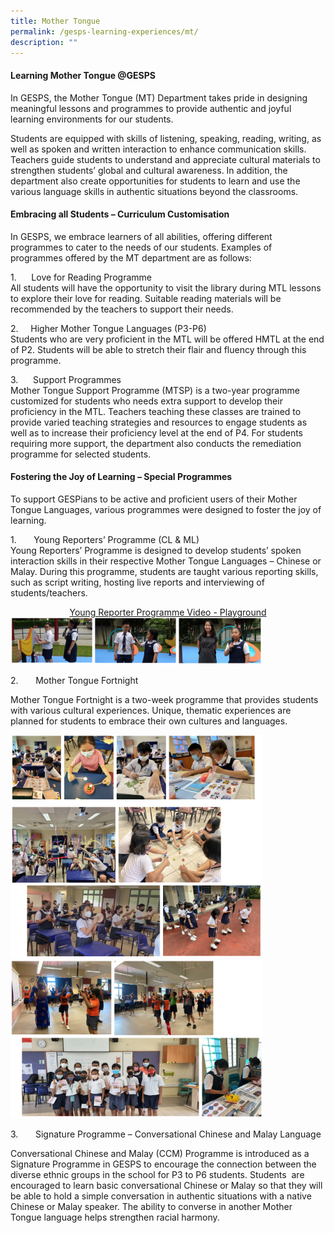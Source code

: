 ```yaml
---
title: Mother Tongue
permalink: /gesps-learning-experiences/mt/
description: ""
---
```

#### Learning Mother Tongue @GESPS

In GESPS, the Mother Tongue (MT) Department takes pride in designing meaningful lessons and programmes to provide authentic and joyful learning environments for our students.&nbsp;

Students are equipped with skills of listening, speaking, reading, writing, as well as spoken and written interaction to enhance communication skills. Teachers guide students to understand and appreciate cultural materials to strengthen students’ global and cultural awareness. In addition, the department also create opportunities for students to learn and use the various language skills in authentic situations beyond the classrooms.  
  

#### Embracing all Students – Curriculum Customisation

In GESPS, we embrace learners of all abilities, offering different programmes to cater to the needs of our students. Examples of programmes offered by the MT department are as follows:

1.&nbsp;&nbsp;&nbsp;&nbsp;&nbsp;&nbsp;Love for Reading Programme  <br>
All students will have the opportunity to visit the library during MTL lessons to explore their love for reading. Suitable reading materials will be recommended by the teachers to support their needs.

2.&nbsp;&nbsp;&nbsp;&nbsp;&nbsp;Higher Mother Tongue Languages (P3-P6) <br>
Students who are very proficient in the MTL will be offered HMTL at the end of P2. Students will be able to stretch their flair and fluency through this programme.

3.&nbsp;&nbsp;&nbsp;&nbsp;&nbsp;&nbsp;Support Programmes <br>
 Mother Tongue Support Programme (MTSP) is a two-year programme customized for students who needs extra support to develop their proficiency in the MTL. Teachers teaching these classes are trained to provide varied teaching strategies and resources to engage students as well as to increase their proficiency level at the end of P4. For students requiring more support, the department also conducts the remediation programme for selected students.&nbsp;


#### Fostering the Joy of Learning – Special Programmes

To support GESPians to be active and proficient users of their Mother Tongue Languages, various programmes were designed to foster the joy of learning.&nbsp;&nbsp;

1.&nbsp;&nbsp;&nbsp;&nbsp;&nbsp;&nbsp;&nbsp;Young Reporters’ Programme (CL &amp; ML) <br>
Young Reporters’ Programme is designed to develop students’ spoken interaction skills in their respective Mother Tongue Languages – Chinese or Malay. During this programme,&nbsp;students are taught various reporting skills, such as script writing, hosting live reports and interviewing of students/teachers.&nbsp;

<center><a href="https://go.gov.sg/gesps-yrp-playground">Young Reporter Programme Video - Playground</a></center>

<img src="/images/MT1.png" style="width:80%">

2.&nbsp;&nbsp;&nbsp;&nbsp;&nbsp;&nbsp;&nbsp;Mother Tongue Fortnight&nbsp;&nbsp;

Mother Tongue Fortnight is a two-week programme that provides students with various cultural experiences. Unique, thematic experiences are planned for students to embrace their own cultures and languages.

<img src="/images/MT2.png" style="width:80%">
<img src="/images/MT3.png" style="width:80%">
		 
		 
3.&nbsp;&nbsp;&nbsp;&nbsp;&nbsp;&nbsp;&nbsp;Signature Programme – Conversational Chinese and Malay Language

  
Conversational Chinese and Malay (CCM) Programme is introduced as a Signature Programme in GESPS to encourage the connection between the diverse ethnic groups in the school for P3 to P6 students. Students&nbsp; are encouraged to learn basic conversational Chinese or Malay so that they will be able to hold a simple conversation in authentic situations with a native Chinese or Malay speaker. The ability to converse in another Mother Tongue language helps strengthen racial harmony.